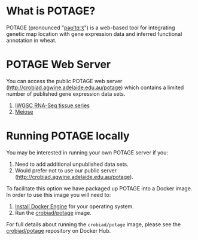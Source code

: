 # What is POTAGE?

POTAGE (pronounced "[pəʊˈtɑːʒ](http://img2.tfd.com/pron/mp3/en/UK/df/dfskskssdfd5drh7.mp3)") is a web-based tool for integrating genetic map location with gene expression data and inferred functional annotation in wheat.

# POTAGE Web Server

You can access the public POTAGE web server (http://crobiad.agwine.adelaide.edu.au/potage) which contains a limited number of published gene
expression data sets.

  1. [IWGSC RNA-Seq tissue series](https://urgi.versailles.inra.fr/files/RNASeqWheat/)
  2. [Meiose](https://www.ncbi.nlm.nih.gov/bioproject/PRJEB5029)

# Running POTAGE locally

You may be interested in running your own POTAGE server if you:

  1. Need to add additional unpublished data sets.
  2. Would prefer not to use our public server (http://crobiad.agwine.adelaide.edu.au/potage).

To facilitate this option we have packaged up POTAGE into a Docker image. In order to use this image you will need to:

  1. [Install Docker Engine](https://docs.docker.com/engine/installation/) for your operating system.
  2. Run the [crobiad/potage](https://hub.docker.com/r/crobiad/potage/) image.

For full details about running the `crobiad/potage` image, please see the [crobiad/potage](https://hub.docker.com/r/crobiad/potage/) repository on Docker Hub.
